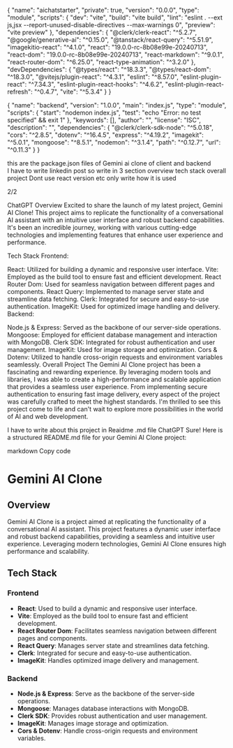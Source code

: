 
{
  "name": "aichatstarter",
  "private": true,
  "version": "0.0.0",
  "type": "module",
  "scripts": {
    "dev": "vite",
    "build": "vite build",
    "lint": "eslint . --ext js,jsx --report-unused-disable-directives --max-warnings 0",
    "preview": "vite preview"
  },
  "dependencies": {
    "@clerk/clerk-react": "^5.2.7",
    "@google/generative-ai": "^0.15.0",
    "@tanstack/react-query": "^5.51.9",
    "imagekitio-react": "^4.1.0",
    "react": "19.0.0-rc-8b08e99e-20240713",
    "react-dom": "19.0.0-rc-8b08e99e-20240713",
    "react-markdown": "^9.0.1",
    "react-router-dom": "^6.25.0",
    "react-type-animation": "^3.2.0"
  },
  "devDependencies": {
    "@types/react": "^18.3.3",
    "@types/react-dom": "^18.3.0",
    "@vitejs/plugin-react": "^4.3.1",
    "eslint": "^8.57.0",
    "eslint-plugin-react": "^7.34.3",
    "eslint-plugin-react-hooks": "^4.6.2",
    "eslint-plugin-react-refresh": "^0.4.7",
    "vite": "^5.3.4"
  }
}


{
  "name": "backend",
  "version": "1.0.0",
  "main": "index.js",
  "type": "module",
  "scripts": {
    "start": "nodemon index.js",
    "test": "echo \"Error: no test specified\" && exit 1"
  },
  "keywords": [],
  "author": "",
  "license": "ISC",
  "description": "",
  "dependencies": {
    "@clerk/clerk-sdk-node": "^5.0.18",
    "cors": "^2.8.5",
    "dotenv": "^16.4.5",
    "express": "^4.19.2",
    "imagekit": "^5.0.1",
    "mongoose": "^8.5.1",
    "nodemon": "^3.1.4",
    "path": "^0.12.7",
    "url": "^0.11.3"
  }
}
 

this are the package.json files of Gemini ai clone  of client and backend  
I have to write linkedin post 
so write in 3 section 
overview 
tech stack 
overall project
Dont use react version etc only write  how it is used

2/2

ChatGPT
Overview
Excited to share the launch of my latest project, Gemini AI Clone! This project aims to replicate the functionality of a conversational AI assistant with an intuitive user interface and robust backend capabilities. It's been an incredible journey, working with various cutting-edge technologies and implementing features that enhance user experience and performance.

Tech Stack
Frontend:

React: Utilized for building a dynamic and responsive user interface.
Vite: Employed as the build tool to ensure fast and efficient development.
React Router Dom: Used for seamless navigation between different pages and components.
React Query: Implemented to manage server state and streamline data fetching.
Clerk: Integrated for secure and easy-to-use authentication.
ImageKit: Used for optimized image handling and delivery.
Backend:

Node.js & Express: Served as the backbone of our server-side operations.
Mongoose: Employed for efficient database management and interaction with MongoDB.
Clerk SDK: Integrated for robust authentication and user management.
ImageKit: Used for image storage and optimization.
Cors & Dotenv: Utilized to handle cross-origin requests and environment variables seamlessly.
Overall Project
The Gemini AI Clone project has been a fascinating and rewarding experience. By leveraging modern tools and libraries, I was able to create a high-performance and scalable application that provides a seamless user experience. From implementing secure authentication to ensuring fast image delivery, every aspect of the project was carefully crafted to meet the highest standards. I'm thrilled to see this project come to life and can't wait to explore more possibilities in the world of AI and web development.

I have to write about this project in Reaidme .md file 
ChatGPT
Sure! Here is a structured README.md file for your Gemini AI Clone project:

markdown
Copy code
# Gemini AI Clone

## Overview

Gemini AI Clone is a project aimed at replicating the functionality of a conversational AI assistant. This project features a dynamic user interface and robust backend capabilities, providing a seamless and intuitive user experience. Leveraging modern technologies, Gemini AI Clone ensures high performance and scalability.

## Tech Stack

### Frontend
- **React**: Used to build a dynamic and responsive user interface.
- **Vite**: Employed as the build tool to ensure fast and efficient development.
- **React Router Dom**: Facilitates seamless navigation between different pages and components.
- **React Query**: Manages server state and streamlines data fetching.
- **Clerk**: Integrated for secure and easy-to-use authentication.
- **ImageKit**: Handles optimized image delivery and management.

### Backend
- **Node.js & Express**: Serve as the backbone of the server-side operations.
- **Mongoose**: Manages database interactions with MongoDB.
- **Clerk SDK**: Provides robust authentication and user management.
- **ImageKit**: Manages image storage and optimization.
- **Cors & Dotenv**: Handle cross-origin requests and environment variables.
